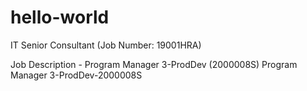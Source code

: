 # hello-world

IT Senior Consultant (Job Number: 19001HRA)

Job Description - Program Manager 3-ProdDev (2000008S)
Program Manager 3-ProdDev-2000008S
